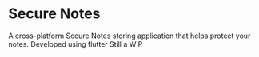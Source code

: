 # Secure Notes

A cross-platform Secure Notes storing application that helps protect your notes. Developed using flutter
Still a WIP
